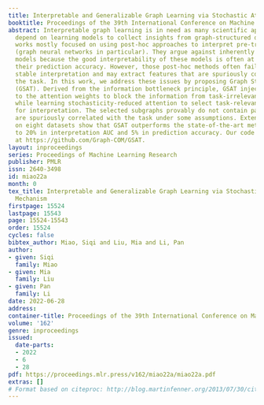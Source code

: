 ```yaml
---
title: Interpretable and Generalizable Graph Learning via Stochastic Attention Mechanism
booktitle: Proceedings of the 39th International Conference on Machine Learning
abstract: Interpretable graph learning is in need as many scientific applications
  depend on learning models to collect insights from graph-structured data. Previous
  works mostly focused on using post-hoc approaches to interpret pre-trained models
  (graph neural networks in particular). They argue against inherently interpretable
  models because the good interpretability of these models is often at the cost of
  their prediction accuracy. However, those post-hoc methods often fail to provide
  stable interpretation and may extract features that are spuriously correlated with
  the task. In this work, we address these issues by proposing Graph Stochastic Attention
  (GSAT). Derived from the information bottleneck principle, GSAT injects stochasticity
  to the attention weights to block the information from task-irrelevant graph components
  while learning stochasticity-reduced attention to select task-relevant subgraphs
  for interpretation. The selected subgraphs provably do not contain patterns that
  are spuriously correlated with the task under some assumptions. Extensive experiments
  on eight datasets show that GSAT outperforms the state-of-the-art methods by up
  to 20% in interpretation AUC and 5% in prediction accuracy. Our code is available
  at https://github.com/Graph-COM/GSAT.
layout: inproceedings
series: Proceedings of Machine Learning Research
publisher: PMLR
issn: 2640-3498
id: miao22a
month: 0
tex_title: Interpretable and Generalizable Graph Learning via Stochastic Attention
  Mechanism
firstpage: 15524
lastpage: 15543
page: 15524-15543
order: 15524
cycles: false
bibtex_author: Miao, Siqi and Liu, Mia and Li, Pan
author:
- given: Siqi
  family: Miao
- given: Mia
  family: Liu
- given: Pan
  family: Li
date: 2022-06-28
address:
container-title: Proceedings of the 39th International Conference on Machine Learning
volume: '162'
genre: inproceedings
issued:
  date-parts:
  - 2022
  - 6
  - 28
pdf: https://proceedings.mlr.press/v162/miao22a/miao22a.pdf
extras: []
# Format based on citeproc: http://blog.martinfenner.org/2013/07/30/citeproc-yaml-for-bibliographies/
---
```


